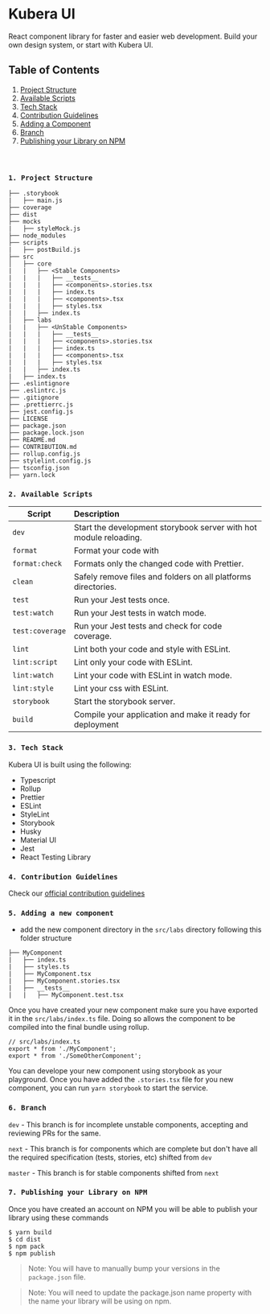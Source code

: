 # Kubera UI

React component library for faster and easier web development. Build your own design system, or start with Kubera UI.

## Table of Contents

1. [Project Structure](#1-project-structure)
2. [Available Scripts](#2-available-scripts)
3. [Tech Stack](#3-tech-stack)
4. [Contribution Guidelines](#4-contribution-guidelines)
5. [Adding a Component](#5-adding-a-new-component)
6. [Branch](#6-branch)
7. [Publishing your Library on NPM](#7-publishing-your-library-on-npm)
<br><br><br>


### `1. Project Structure`

```
├── .storybook
|   ├── main.js
├── coverage
├── dist
├── mocks
|   ├── styleMock.js
├── node_modules
├── scripts
|   ├── postBuild.js
├── src
│   ├── core
|   |   ├── <Stable Components>
|   |   |   ├── __tests__
|   |   |   ├── <components>.stories.tsx
|   |   |   ├── index.ts
|   |   |   ├── <components>.tsx
|   |   |   ├── styles.tsx
|   |   ├── index.ts
│   ├── labs
|   |   ├── <UnStable Components>
|   |   |   ├── __tests__
|   |   |   ├── <components>.stories.tsx
|   |   |   ├── index.ts
|   |   |   ├── <components>.tsx
|   |   |   ├── styles.tsx
|   |   ├── index.ts
|   ├── index.ts
├── .eslintignore
├── .eslintrc.js
├── .gitignore
├── .prettierrc.js
├── jest.config.js
├── LICENSE
├── package.json
├── package.lock.json
├── README.md
├── CONTRIBUTION.md
├── rollup.config.js
├── stylelint.config.js
├── tsconfig.json
├── yarn.lock
```


### `2. Available Scripts`

| Script          | Description                                                                         |
| --------------- | :---------------------------------------------------------------------------------- |
| `dev`           | Start the development storybook server with hot module reloading.                   |
| `format`        | Format your code with                                                               |
| `format:check`  | Formats only the changed code with Prettier.                                        |
| `clean`         | Safely remove files and folders on all platforms directories.                       |
| `test`          | Run your Jest tests once.                                                           |
| `test:watch`    | Run your Jest tests in watch mode.                                                  |
| `test:coverage` | Run your Jest tests and check for code coverage.                                    |
| `lint`          | Lint both your code and style with ESLint.                                          |
| `lint:script`   | Lint only your code with ESLint.                                                    |
| `lint:watch`    | Lint your code with ESLint in watch mode.                                           |
| `lint:style`    | Lint your css with ESLint.                                                          |
| `storybook`     | Start the storybook server.                                                         |
| `build`         | Compile your application and make it ready for deployment                           |


### `3. Tech Stack`

Kubera UI is built using the following:

- Typescript
- Rollup
- Prettier
- ESLint
- StyleLint
- Storybook
- Husky
- Material UI
- Jest
- React Testing Library

### `4. Contribution Guidelines`

Check our [official contribution guidelines](https://github.com/arkajyotiMukherjee/kubera-ui/blob/v1.0.0/CONTRIBUTION.md)

### `5. Adding a new component`

- add the new component directory in the `src/labs` directory following this folder structure

```
├── MyComponent
|   ├── index.ts
|   ├── styles.ts
|   ├── MyComponent.tsx
|   ├── MyComponent.stories.tsx
|   ├── __tests__
|   |   ├── MyComponent.test.tsx
```

Once you have created your new component make sure you have exported it in the `src/labs/index.ts` file. Doing so allows the component to be compiled into the final bundle using rollup.

```
// src/labs/index.ts
export * from './MyComponent';
export * from './SomeOtherComponent';
```

You can develope your new component using storybook as your playground. Once you have added the `.stories.tsx` file for you new component, you can run `yarn storybook` to start the service.

### `6. Branch`

`dev` - This branch is for incomplete unstable components, accepting and reviewing PRs for the same.

`next` - This branch is for components which are complete but don't have all the required specification (tests, stories, etc) shifted from `dev`

`master` - This branch is for stable components shifted from `next`

### `7. Publishing your Library on NPM`

Once you have created an account on NPM you will be able to publish your library using these commands

```
$ yarn build
$ cd dist
$ npm pack
$ npm publish
```

> Note: You will have to manually bump your versions in the `package.json` file.

> Note: You will need to update the package.json name property with the name your library will be using on npm.
